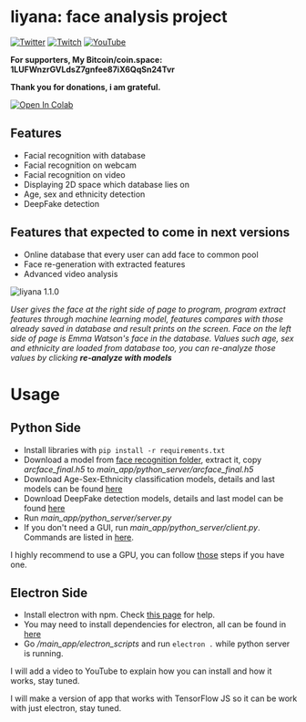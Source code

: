 # liyana: face analysis project

[<img src="https://cdn2.iconfinder.com/data/icons/minimalism/128/twitter.png" alt="Twitter" title="follow my twitter to hear more about AI"/>](https://twitter.com/tyburakk)                            [<img src="https://i7.uihere.com/icons/381/52/851/logo-media-social-twitch-icon-ac3b3fceb6a1933f5769a3bb147b2963.png" alt="Twitch" title="i sometimes make live coding, follow to get notificated when i go live"/>](https://www.twitch.tv/tyburak)                              [<img src="https://icons.iconarchive.com/icons/dakirby309/simply-styled/128/YouTube-icon.png" alt="YouTube" title="i will make instructive videos about both liyana and AI, stay tuned"/>](https://www.youtube.com/channel/UC_ruNwRztPY_P4aUxbIFuOQ)



__For supporters, My Bitcoin/coin.space: 1LUFWnzrGVLdsZ7gnfee87iX6QqSn24Tvr__

__Thank you for donations, i am grateful.__



[![Open In Colab](https://colab.research.google.com/assets/colab-badge.svg)]([https://colab.research.google.com/github/aangfanboy/deepface/blob/master/Face_Recognition_Model_Training_%7C%7C_ArcFace.ipynb](https://colab.research.google.com/github/aangfanboy/deepface/blob/master/Face_Recognition_Model_Training_||_ArcFace.ipynb))



## Features

- Facial recognition with database
- Facial recognition on webcam
- Facial recognition on video
- Displaying 2D space which database lies on
- Age, sex and ethnicity detection
- DeepFake detection



## Features that expected to come in next versions

- Online database that every user can add face to common pool
- Face re-generation with extracted features
- Advanced video analysis



![liyana 1.1.0](images-and-figures/liyana_1-2-0.png)

_User gives the face at the right side of page to program, program extract features through machine learning model, features compares with those already saved in database and result prints on the screen. Face on the left side of page is Emma Watson's face in the database. Values such age, sex and ethnicity are loaded from database too, you can re-analyze those values by clicking **re-analyze with models**_



# Usage

## Python Side

- Install libraries with ``` pip install -r requirements.txt ``` 
- Download a model from [face recognition folder](/face_recognition/), extract it, copy *arcface_final.h5* to *main_app/python_server/arcface_final.h5*
- Download Age-Sex-Ethnicity classification models, details and last models can be found [here](age_sex_ethnicity_detection/)
- Download DeepFake detection models, details and last model can be found [here](deepfake_detection)
- Run *main_app/python_server/server.py*
- If you don't need a GUI, run *main_app/python_server/client.py*. Commands are listed in [here](/main_app/python_server/server.py#L11-L57).

I highly recommend to use a GPU, you can follow [those](https://www.tensorflow.org/install/gpu) steps if you have one.



## Electron Side

- Install electron with npm. Check [this page](https://www.electronjs.org/docs/tutorial/installation) for help.
- You may need to install dependencies for electron, all can be found in [here](/main_app/electron_scripts/package.json)
- Go */main_app/electron_scripts* and run ```electron .```  while python server is running. 



I will add a video to YouTube to explain how you can install and how it works, stay tuned.



I will make a version of app that works with TensorFlow JS so it can be work with just electron, stay tuned.